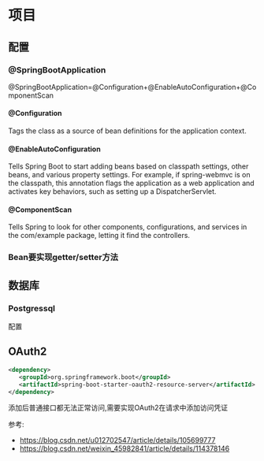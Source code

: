 # 项目

## 配置

### @SpringBootApplication

@SpringBootApplication=@Configuration+@EnableAutoConfiguration+@ComponentScan

#### @Configuration

Tags the class as a source of bean definitions for the application context.

#### @EnableAutoConfiguration

Tells Spring Boot to start adding beans based on classpath settings,
other beans, and various property settings. For example, if spring-webmvc
is on the classpath, this annotation flags the application as a web application and
activates key behaviors, such as setting up a DispatcherServlet.

#### @ComponentScan

Tells Spring to look for other components, configurations, and services
in the com/example package, letting it find the controllers.

### Bean要实现getter/setter方法

## 数据库

### Postgressql

配置

## OAuth2

```xml
<dependency>
   <groupId>org.springframework.boot</groupId>
   <artifactId>spring-boot-starter-oauth2-resource-server</artifactId>
</dependency>
```

添加后普通接口都无法正常访问,需要实现OAuth2在请求中添加访问凭证

参考:

- <https://blog.csdn.net/u012702547/article/details/105699777>
- <https://blog.csdn.net/weixin_45982841/article/details/114378146>
